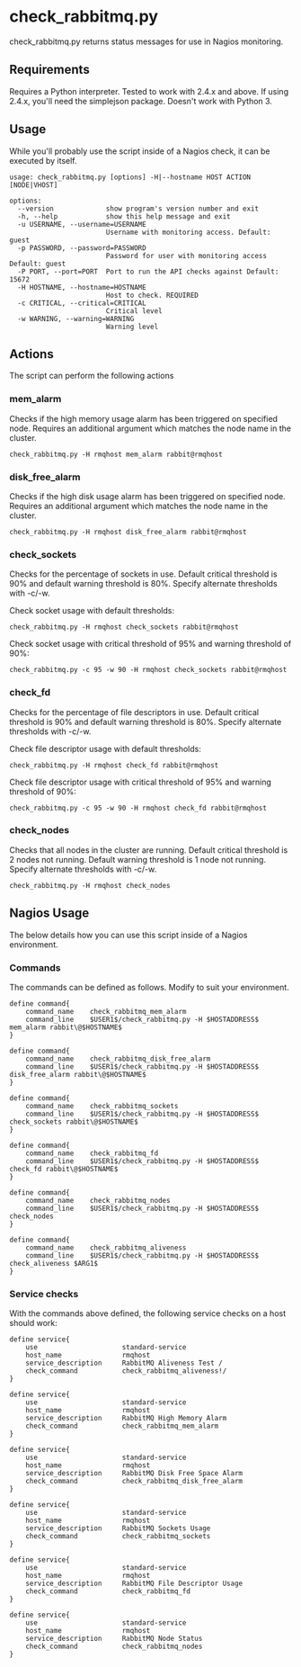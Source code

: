 # check_rabbitmq.py

check_rabbitmq.py returns status messages for use in Nagios monitoring.

## Requirements
Requires a Python interpreter. Tested to work with 2.4.x and above. If using 2.4.x, you'll need the simplejson package. Doesn't work with Python 3.

## Usage

While you'll probably use the script inside of a Nagios check, it can be executed by itself.

    usage: check_rabbitmq.py [options] -H|--hostname HOST ACTION [NODE|VHOST]

    options:
      --version             show program's version number and exit
      -h, --help            show this help message and exit
      -u USERNAME, --username=USERNAME
                            Username with monitoring access. Default: guest
      -p PASSWORD, --password=PASSWORD
                            Password for user with monitoring access Default: guest
      -P PORT, --port=PORT  Port to run the API checks against Default: 15672
      -H HOSTNAME, --hostname=HOSTNAME
                            Host to check. REQUIRED
      -c CRITICAL, --critical=CRITICAL
                            Critical level
      -w WARNING, --warning=WARNING
                            Warning level

## Actions

The script can perform the following actions

### mem_alarm

Checks if the high memory usage alarm has been triggered on specified node. Requires an additional argument which matches the node name in the cluster.

    check_rabbitmq.py -H rmqhost mem_alarm rabbit@rmqhost

### disk_free_alarm

Checks if the high disk usage alarm has been triggered on specified node. Requires an additional argument which matches the node name in the cluster.

    check_rabbitmq.py -H rmqhost disk_free_alarm rabbit@rmqhost

### check_sockets

Checks for the percentage of sockets in use. Default critical threshold is 90% and default warning threshold is 80%. Specify alternate thresholds with -c/-w.

Check socket usage with default thresholds:

    check_rabbitmq.py -H rmqhost check_sockets rabbit@rmqhost

Check socket usage with critical threshold of 95% and warning threshold of 90%:

    check_rabbitmq.py -c 95 -w 90 -H rmqhost check_sockets rabbit@rmqhost

### check_fd

Checks for the percentage of file descriptors in use. Default critical threshold is 90% and default warning threshold is 80%. Specify alternate thresholds with -c/-w.

Check file descriptor usage with default thresholds:

    check_rabbitmq.py -H rmqhost check_fd rabbit@rmqhost

Check file descriptor usage with critical threshold of 95% and warning threshold of 90%:

    check_rabbitmq.py -c 95 -w 90 -H rmqhost check_fd rabbit@rmqhost

### check_nodes

Checks that all nodes in the cluster are running. Default critical threshold is 2 nodes not running. Default warning threshold is 1 node not running. Specify alternate thresholds with -c/-w.

    check_rabbitmq.py -H rmqhost check_nodes

## Nagios Usage

The below details how you can use this script inside of a Nagios environment.

### Commands

The commands can be defined as follows. Modify to suit your environment.

    define command{
        command_name	check_rabbitmq_mem_alarm
        command_line	$USER1$/check_rabbitmq.py -H $HOSTADDRESS$ mem_alarm rabbit\@$HOSTNAME$
    }

    define command{
        command_name	check_rabbitmq_disk_free_alarm
        command_line	$USER1$/check_rabbitmq.py -H $HOSTADDRESS$ disk_free_alarm rabbit\@$HOSTNAME$
    }

    define command{
        command_name	check_rabbitmq_sockets
        command_line	$USER1$/check_rabbitmq.py -H $HOSTADDRESS$ check_sockets rabbit\@$HOSTNAME$
    }

    define command{
        command_name	check_rabbitmq_fd
        command_line	$USER1$/check_rabbitmq.py -H $HOSTADDRESS$ check_fd rabbit\@$HOSTNAME$
    }

    define command{
        command_name	check_rabbitmq_nodes
        command_line	$USER1$/check_rabbitmq.py -H $HOSTADDRESS$ check_nodes
    }

    define command{
        command_name	check_rabbitmq_aliveness
        command_line	$USER1$/check_rabbitmq.py -H $HOSTADDRESS$ check_aliveness $ARG1$
    }

### Service checks

With the commands above defined, the following service checks on a host should work:

    define service{
        use                     standard-service
        host_name               rmqhost
        service_description     RabbitMQ Aliveness Test /
        check_command           check_rabbitmq_aliveness!/
    }

    define service{
        use                     standard-service
        host_name               rmqhost
        service_description     RabbitMQ High Memory Alarm
        check_command           check_rabbitmq_mem_alarm
    }

    define service{
        use                     standard-service
        host_name               rmqhost
        service_description     RabbitMQ Disk Free Space Alarm
        check_command           check_rabbitmq_disk_free_alarm
    }

    define service{
        use                     standard-service
        host_name               rmqhost
        service_description     RabbitMQ Sockets Usage
        check_command           check_rabbitmq_sockets
    }

    define service{
        use                     standard-service
        host_name               rmqhost
        service_description     RabbitMQ File Descriptor Usage
        check_command           check_rabbitmq_fd
    }

    define service{
        use                     standard-service
        host_name               rmqhost
        service_description     RabbitMQ Node Status
        check_command           check_rabbitmq_nodes
    }
